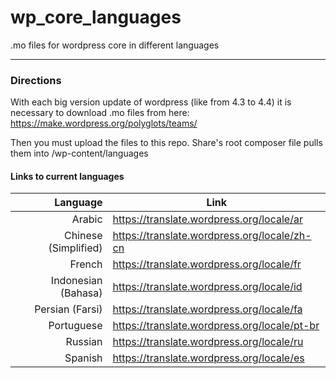 # wp_core_languages
.mo files for wordpress core in different languages

***

### Directions

With each big version update of wordpress (like from 4.3 to 4.4) it is necessary to download .mo files from here: https://make.wordpress.org/polyglots/teams/

Then you must upload the files to this repo. Share's root composer file pulls them into /wp-content/languages

#### Links to current languages

Language | Link
---: | ---
Arabic | https://translate.wordpress.org/locale/ar
Chinese (Simplified) | https://translate.wordpress.org/locale/zh-cn
French | https://translate.wordpress.org/locale/fr
Indonesian (Bahasa) | https://translate.wordpress.org/locale/id
Persian (Farsi) | https://translate.wordpress.org/locale/fa
Portuguese | https://translate.wordpress.org/locale/pt-br
Russian | https://translate.wordpress.org/locale/ru
Spanish | https://translate.wordpress.org/locale/es
